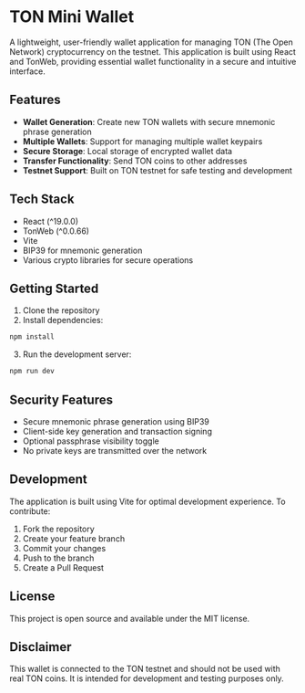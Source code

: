 # TON Mini Wallet

A lightweight, user-friendly wallet application for managing TON (The Open Network) cryptocurrency on the testnet. This application is built using React and TonWeb, providing essential wallet functionality in a secure and intuitive interface.

## Features

- **Wallet Generation**: Create new TON wallets with secure mnemonic phrase generation
- **Multiple Wallets**: Support for managing multiple wallet keypairs
- **Secure Storage**: Local storage of encrypted wallet data
- **Transfer Functionality**: Send TON coins to other addresses
- **Testnet Support**: Built on TON testnet for safe testing and development

## Tech Stack

- React (^19.0.0)
- TonWeb (^0.0.66)
- Vite
- BIP39 for mnemonic generation
- Various crypto libraries for secure operations

## Getting Started

1. Clone the repository
2. Install dependencies:
```bash
npm install
```
3. Run the development server:
```bash
npm run dev
```

## Security Features

- Secure mnemonic phrase generation using BIP39
- Client-side key generation and transaction signing
- Optional passphrase visibility toggle
- No private keys are transmitted over the network

## Development

The application is built using Vite for optimal development experience. To contribute:

1. Fork the repository
2. Create your feature branch
3. Commit your changes
4. Push to the branch
5. Create a Pull Request

## License

This project is open source and available under the MIT license.

## Disclaimer

This wallet is connected to the TON testnet and should not be used with real TON coins. It is intended for development and testing purposes only.
